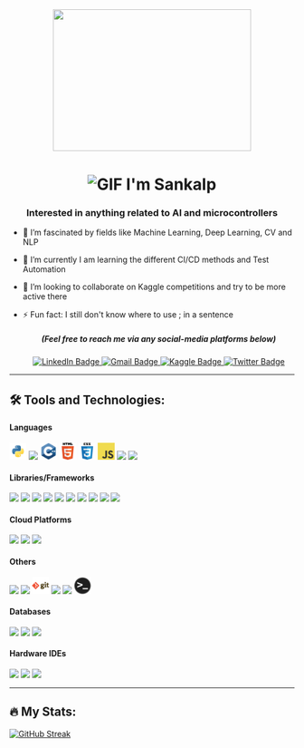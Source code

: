 <div id="header" align="center">
  <img src="https://media.giphy.com/media/QYkX9IMHthYn0Y3pcG/giphy.gif" width="350" height="250"/>
  <h1 align="center"><img height=30 width=30 alt="GIF" src="https://raw.githubusercontent.com/MartinHeinz/MartinHeinz/master/wave.gif" /> I'm Sankalp</h1>
  <h3 align="center">Interested in anything related to AI and microcontrollers</h3>
</div>

- 🔭 I’m fascinated by fields like Machine Learning, Deep Learning, CV and NLP
- 🌱 I’m currently I am learning the different CI/CD methods and Test Automation
- 👯 I’m looking to collaborate on Kaggle competitions and try to be more active there
- ⚡ Fun fact: I still don't know where to use ; in a sentence
  
  <h5 align="center"><i>(Feel free to reach me via any social-media platforms below)</i></h5>
  <div id="badges" align="center">
  <a href="https://www.linkedin.com/in/sankalp-mane-4b6530227/">
    <img src="https://img.shields.io/badge/LinkedIn-blue?style=for-the-badge&logo=linkedin&logoColor=white" alt="LinkedIn Badge"/>
  </a>
  <a href="mailto:sanchanhart@gmail.com">
    <img src="https://img.shields.io/badge/Gmail-D14836?style=for-the-badge&logo=gmail&logoColor=white" alt="Gmail Badge"/>
  </a>
  <a href="https://www.kaggle.com/sankalpmane">
    <img src="https://img.shields.io/badge/-Kaggle-1ca0f1?style=for-the-badge&labelColor=1ca0f1&logo=Kaggle&logoColor=white" alt="Kaggle Badge"/>
  </a>
  <a href="https://twitter.com/5ankalpMane">
    <img src="https://img.shields.io/badge/Twitter-blue?style=for-the-badge&logo=twitter&logoColor=white" alt="Twitter Badge"/>
  </a>
</div>


---
## :hammer_and_wrench: Tools and Technologies:

#### Languages
<code><img height="30" src="https://raw.githubusercontent.com/github/explore/80688e429a7d4ef2fca1e82350fe8e3517d3494d/topics/python/python.png"></code>
<code><img height="30" src="https://cdn.iconscout.com/icon/free/png-512/c-programming-569564.png"></code>
<code><img height="30" src="https://raw.githubusercontent.com/github/explore/80688e429a7d4ef2fca1e82350fe8e3517d3494d/topics/cpp/cpp.png"></code>
<code><img height="30" src="https://raw.githubusercontent.com/github/explore/80688e429a7d4ef2fca1e82350fe8e3517d3494d/topics/html/html.png"></code>
<code><img height="30" src="https://raw.githubusercontent.com/github/explore/80688e429a7d4ef2fca1e82350fe8e3517d3494d/topics/css/css.png"></code>
<code><img height="30" src="https://raw.githubusercontent.com/github/explore/80688e429a7d4ef2fca1e82350fe8e3517d3494d/topics/javascript/javascript.png"></code>
<code><img height="30" src="https://upload.wikimedia.org/wikipedia/commons/thumb/2/21/Matlab_Logo.png/534px-Matlab_Logo.png"></code>
<code><img height="30" src="https://ih1.redbubble.net/image.696005995.4114/st,small,507x507-pad,600x600,f8f8f8.jpg"></code>

#### Libraries/Frameworks
<code><img height="30" src="https://upload.wikimedia.org/wikipedia/commons/thumb/0/05/Scikit_learn_logo_small.svg/1280px-Scikit_learn_logo_small.svg.png"></code>
<code><img height="30" src="https://numpy.org/images/logo.svg"></code>
<code><img height="30" src="https://upload.wikimedia.org/wikipedia/commons/thumb/2/22/Pandas_mark.svg/1200px-Pandas_mark.svg.png"></code>
<code><img height="30" src="https://upload.wikimedia.org/wikipedia/commons/thumb/8/84/Matplotlib_icon.svg/1200px-Matplotlib_icon.svg.png"></code>
<code><img height="30" src="https://user-images.githubusercontent.com/315810/92161415-9e357100-edfe-11ea-917d-f9e33fd60741.png"></code>
<code><img height="30" src="https://upload.wikimedia.org/wikipedia/commons/thumb/2/2d/Tensorflow_logo.svg/1200px-Tensorflow_logo.svg.png"></code>
<code><img height="30" src="https://ih1.redbubble.net/image.405700150.0170/st,small,507x507-pad,600x600,f8f8f8.u5.jpg"></code>
<code><img height="30" src="https://huggingface.co/favicon.ico"></code>
<code><img height="30" src="https://icon2.cleanpng.com/20180802/iwp/kisspng-flask-by-example-python-web-framework-bottle-lico-softwares-websites-press-services-product-5b634c8e416770.5741331515332343182679.jpg"></code>
<code><img height="30" src="https://fastapi.tiangolo.com/img/logo-margin/logo-teal.png"></code>


#### Cloud Platforms
<code><img height="30" src="https://colab.research.google.com/img/colab_favicon_256px.png"></code>
<code><img height="30" src="https://download.logo.wine/logo/Linode/Linode-Logo.wine.png"></code>
<code><img height="30" src="https://avatars2.githubusercontent.com/u/2810941?v=3&s=96"></code>

#### Others
<code><img height="30" src="https://upload.wikimedia.org/wikipedia/commons/thumb/9/9a/Visual_Studio_Code_1.35_icon.svg/1024px-Visual_Studio_Code_1.35_icon.svg.png"></code>
<code><img height="30" src="https://www.psych.mcgill.ca/labs/mogillab/anaconda2/pkgs/anaconda-navigator-1.4.3-py27_0/lib/python2.7/site-packages/anaconda_navigator/static/images/anaconda-icon-1024x1024.png"></code>
<code><img height="30" src="https://raw.githubusercontent.com/github/explore/80688e429a7d4ef2fca1e82350fe8e3517d3494d/topics/git/git.png"></code>
<code><img height="30" src="https://www.docker.com/sites/default/files/d8/2019-07/vertical-logo-monochromatic.png"></code>
<code><img height="30" src="https://cdn.iconscout.com/icon/free/png-512/notion-1693557-1442598.png"></code>
<code><img height="30" src="https://raw.githubusercontent.com/github/explore/80688e429a7d4ef2fca1e82350fe8e3517d3494d/topics/terminal/terminal.png"></code>

#### Databases
<code><img height="30" src="https://webimages.mongodb.com/_com_assets/cms/kuyj3d95v5vbmm2f4-horizontal_white.svg?auto=format%252Ccompress"></code>
<code><img height="30" src="https://www.gstatic.com/devrel-devsite/prod/vee468f4e10aa470182a016132769d1277f3b792f56b19f433715afc734e9c71d/firebase/images/lockup.svg"></code>
<code><img height="30" src="https://d1.awsstatic.com/asset-repository/products/amazon-rds/1024px-MySQL.ff87215b43fd7292af172e2a5d9b844217262571.png"></code>

#### Hardware IDEs
<code><img height="30" src="https://brandslogos.com/wp-content/uploads/images/large/arduino-logo-1.png"></code>
<code><img height="30" src="https://www.keil.com/Content/images/Arm_KEIL_horizontal_white_LG.png"></code>
<code><img height="30" src="https://www.labcenter.com/images/proteus-logo-with-text.png"></code>

---

## :fire: My Stats:
[![GitHub Streak](https://github-readme-streak-stats.herokuapp.com?user=SankalpM-29&theme=chartreuse-dark&date_format=M%20j%5B%2C%20Y%5D)](https://git.io/streak-stats)



